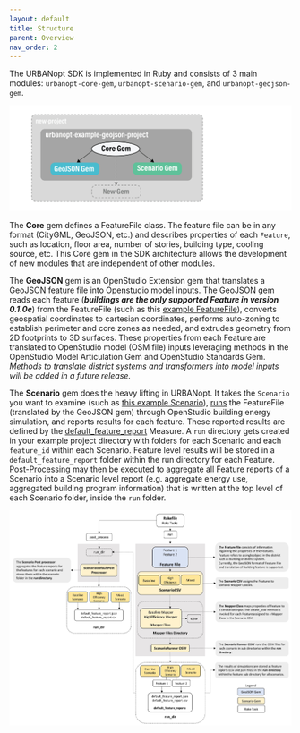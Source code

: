 ```yaml
---
layout: default
title: Structure
parent: Overview
nav_order: 2
---
```


The URBANopt SDK is implemented in Ruby and consists of 3 main modules: `urbanopt-core-gem`, `urbanopt-scenario-gem`, and `urbanopt-geojson-gem`.

![image info](../doc_files/URBANopt_arch_development_v2.jpg)

The **Core** gem defines a FeatureFile class. The feature file can be in any format (CityGML, GeoJSON, etc.) and describes properties of each `Feature`, such as location, floor area, number of stories, building type, cooling source, etc. This Core gem in the SDK architecture allows the development of new modules that are independent of other modules.

The **GeoJSON** gem is an OpenStudio Extension gem that translates a GeoJSON feature file into Openstudio model inputs. The GeoJSON gem reads each feature (_**buildings are the only supported Feature in version 0.1.0e**_) from the FeatureFile (such as this [example FeatureFile](https://github.com/urbanopt/urbanopt-example-geojson-project/blob/develop/industry_denver.geojson)), converts geospatial coordinates to cartesian coordinates, performs auto-zoning to establish perimeter and core zones as needed, and extrudes geometry from 2D footprints to 3D surfaces. These properties from each Feature are translated to OpenStudio model (OSM file) inputs leveraging methods in the OpenStudio Model Articulation Gem and OpenStudio Standards Gem. _Methods to translate district systems and transformers into model inputs will be added in a future release._

The **Scenario** gem does the heavy lifting in URBANopt.  It takes the `Scenario` you want to examine (such as [this example Scenario](https://github.com/urbanopt/urbanopt-example-geojson-project/blob/develop/baseline_scenario.csv)), [runs](../usage/rake_tasks.md) the FeatureFile (translated by the GeoJSON gem) through OpenStudio building energy simulation, and reports results for each feature. These reported results are defined by the [default_feature_report](../customization/feature_reports.md) Measure. A `run` directory gets created in your example project directory with folders for each Scenario and each `feature_id` within each Scenario. Feature level results will be stored in a `default_feature_report` folder within the run directory for each Feature. [Post-Processing](../usage/rake_tasks.md) may then be executed to aggregate all Feature reports of a Scenario into a Scenario level report (e.g. aggregate energy use, aggregated building program information) that is written at the top level of each Scenario folder, inside the `run` folder.

![workflow_diagram](../doc_files/workflow-diagram2.jpg)
